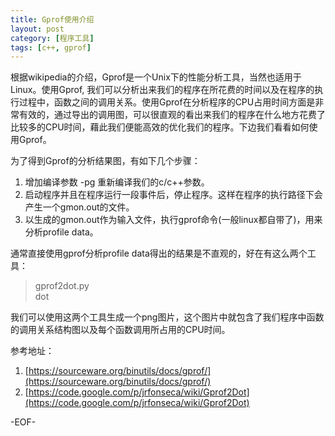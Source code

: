 ```yaml
---
title: Gprof使用介绍
layout: post
category: [程序工具]
tags: [c++, gprof]
--- 
```


根据wikipedia的介绍，Gprof是一个Unix下的性能分析工具，当然也适用于Linux。使用Gprof, 我们可以分析出来我们的程序在所花费的时间以及在程序的执行过程中，函数之间的调用关系。使用Gprof在分析程序的CPU占用时间方面是非常有效的，通过导出的调用图，可以很直观的看出来我们的程序在什么地方花费了比较多的CPU时间，藉此我们便能高效的优化我们的程序。下边我们看看如何使用Gprof。  

为了得到Gprof的分析结果图，有如下几个步骤：  
1. 增加编译参数 -pg 重新编译我们的c/c++参数。  
2. 启动程序并且在程序运行一段事件后，停止程序。这样在程序的执行路径下会产生一个gmon.out的文件。  
3. 以生成的gmon.out作为输入文件，执行gprof命令(一般linux都自带了)，用来分析profile data。  

通常直接使用gprof分析profile data得出的结果是不直观的，好在有这么两个工具： 
 
> gprof2dot.py  
> dot  

我们可以使用这两个工具生成一个png图片，这个图片中就包含了我们程序中函数的调用关系结构图以及每个函数调用所占用的CPU时间。

参考地址：  
1. [https://sourceware.org/binutils/docs/gprof/](https://sourceware.org/binutils/docs/gprof/)  
2. [https://code.google.com/p/jrfonseca/wiki/Gprof2Dot](https://code.google.com/p/jrfonseca/wiki/Gprof2Dot)  

-EOF-